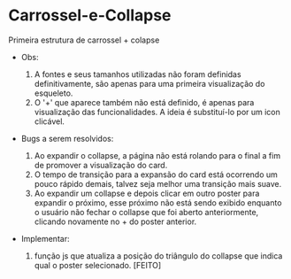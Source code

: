# Carrossel-e-Collapse
Primeira estrutura de carrossel + colapse

- Obs:
  1. A fontes e seus tamanhos utilizadas não foram definidas definitivamente, são apenas para uma primeira visualização do esqueleto.
  2. O '+' que aparece também não está definido, é apenas para visualização das funcionalidades. A ideia é substituí-lo por um icon   clicável.

- Bugs a serem resolvidos: 
  1. Ao expandir o collapse, a página não está rolando para o final a fim de promover a visualização do card.
  2. O tempo de transição para a expansão do card está ocorrendo um pouco rápido demais, talvez seja melhor uma transição mais suave.
  3. Ao expandir um collapse e depois clicar em outro poster para expandir o próximo, esse próximo não está sendo exibido enquanto
  o usuário não fechar o collapse que foi aberto anteriormente, clicando novamente no + do poster anterior.

- Implementar:
  1. função js que atualiza a posição do triângulo do collapse que indica qual o poster selecionado. [FEITO]
